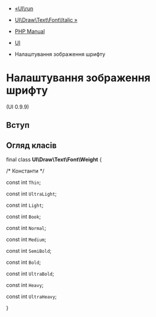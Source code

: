 - [«UI\run](function.ui-run.md)
- [UI\Draw\Text\Font\Italic »](class.ui-draw-text-font-italic.md)

- [PHP Manual](index.md)
- [UI](book.ui.md)
- Налаштування зображення шрифту

# Налаштування зображення шрифту

(UI 0.9.9)

## Вступ

## Огляд класів

final class **UI\Draw\Text\Font\Weight** {

/\* Константи \*/

const int `Thin`;

const int `UltraLight`;

const int `Light`;

const int `Book`;

const int `Normal`;

const int `Medium`;

const int `SemiBold`;

const int `Bold`;

const int `UltraBold`;

const int `Heavy`;

const int `UltraHeavy`;

}
